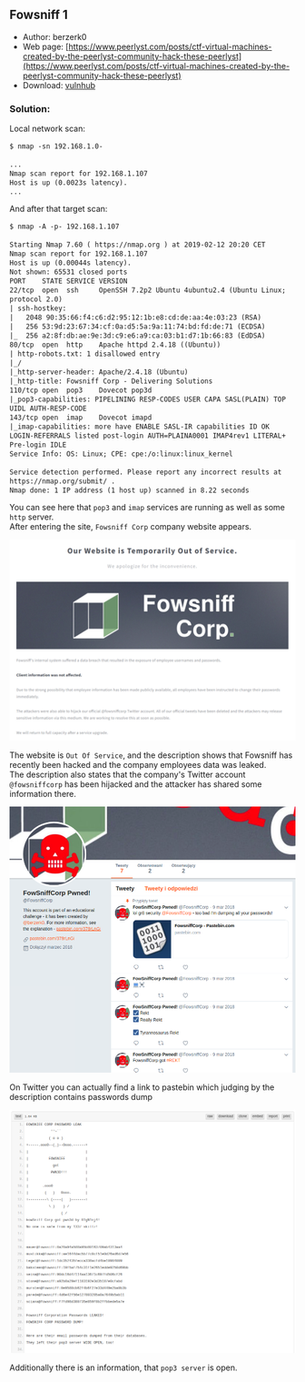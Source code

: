 ## Fowsniff 1

* Author: berzerk0
* Web page: [https://www.peerlyst.com/posts/ctf-virtual-machines-created-by-the-peerlyst-community-hack-these-peerlyst](https://www.peerlyst.com/posts/ctf-virtual-machines-created-by-the-peerlyst-community-hack-these-peerlyst)
* Download: [vulnhub](https://www.vulnhub.com/entry/fowsniff-1,262/)

### Solution:

Local network scan:

```shell
$ nmap -sn 192.168.1.0-

...
Nmap scan report for 192.168.1.107
Host is up (0.0023s latency).
...
```

And after that target scan:

```shell
$ nmap -A -p- 192.168.1.107

Starting Nmap 7.60 ( https://nmap.org ) at 2019-02-12 20:20 CET
Nmap scan report for 192.168.1.107
Host is up (0.00044s latency).
Not shown: 65531 closed ports
PORT    STATE SERVICE VERSION
22/tcp  open  ssh     OpenSSH 7.2p2 Ubuntu 4ubuntu2.4 (Ubuntu Linux; protocol 2.0)
| ssh-hostkey: 
|   2048 90:35:66:f4:c6:d2:95:12:1b:e8:cd:de:aa:4e:03:23 (RSA)
|   256 53:9d:23:67:34:cf:0a:d5:5a:9a:11:74:bd:fd:de:71 (ECDSA)
|_  256 a2:8f:db:ae:9e:3d:c9:e6:a9:ca:03:b1:d7:1b:66:83 (EdDSA)
80/tcp  open  http    Apache httpd 2.4.18 ((Ubuntu))
| http-robots.txt: 1 disallowed entry 
|_/
|_http-server-header: Apache/2.4.18 (Ubuntu)
|_http-title: Fowsniff Corp - Delivering Solutions
110/tcp open  pop3    Dovecot pop3d
|_pop3-capabilities: PIPELINING RESP-CODES USER CAPA SASL(PLAIN) TOP UIDL AUTH-RESP-CODE
143/tcp open  imap    Dovecot imapd
|_imap-capabilities: more have ENABLE SASL-IR capabilities ID OK LOGIN-REFERRALS listed post-login AUTH=PLAINA0001 IMAP4rev1 LITERAL+ Pre-login IDLE
Service Info: OS: Linux; CPE: cpe:/o:linux:linux_kernel

Service detection performed. Please report any incorrect results at https://nmap.org/submit/ .
Nmap done: 1 IP address (1 host up) scanned in 8.22 seconds
```

You can see here that `pop3` and `imap` services are running as well as some `http` server.<br>
After entering the site, `Fowsniff Corp` company website appears.<br>

![fowsniff website](img/fowsniff_website.png)

The website is `Out Of Service`, and the description shows that Fowsniff has recently been hacked and the company employees data was leaked.<br>
The description also states that the company's Twitter account `@fowsniffcorp` has been hijacked and the attacker has shared some information there.<br>

![fowsniff twitter](img/fowsniff_twitter.png)

On Twitter you can actually find a link to pastebin which judging by the description contains passwords dump<br>

![fowsniff pastebin](img/fowsniff_pastebin.png)

Additionally there is an information, that `pop3 server` is open.

